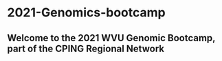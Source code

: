 # 2021-Genomics-bootcamp

## Welcome to the 2021 WVU Genomic Bootcamp, part of the CPING Regional Network
